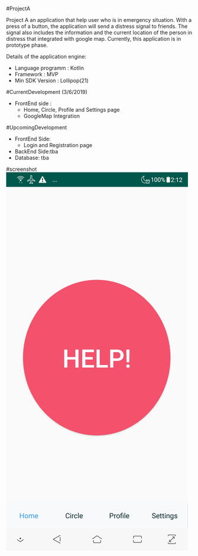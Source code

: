 #ProjectA

Project A an application that help user who is in emergency situation. 
With a press of a button, the application will send a distress signal to friends. 
The signal also includes the information and the current location of the person in distress that integrated with google map.
Currently, this application is in prototype phase.

Details of the application engine:
- Language programm : Kotlin
- Framework : MVP
- Min SDK Version : Lollipop(21)

#CurrentDevelopment (3/6/2019)
- FrontEnd side :
  - Home, Circle, Profile and Settings page
  - GoogleMap Integration

#UpcomingDevelopment
- FrontEnd Side:
  - Login and Registration page
- BackEnd Side:tba 
- Database: tba

#screenshot
![alt text](https://github.com/rkaprasetya/ProjectA/blob/master/Screenshot_20190603-141236.jpg)
